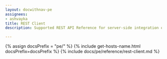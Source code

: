 ```yaml
---
layout: docwithnav-pe
assignees:
- ashvayka
title: REST Client
description: Supported REST API Reference for server-side integration of your java projects

---
```


{% assign docsPrefix = "pe/" %}
{% include get-hosts-name.html docsPrefix=docsPrefix %}
{% include docs/pe/reference/rest-client.md %}
